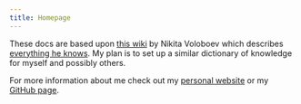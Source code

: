 ```yaml
---
title: Homepage
---
```


These docs are based upon [this wiki](https://wiki.nikitavoloboev.xyz/) by Nikita Voloboev which describes [everything he knows](https://wiki.nikitavoloboev.xyz/sharing/everything-i-know). My plan is to set up a similar dictionary of knowledge for myself and possibly others.

For more information about me check out my [personal website](https://nickbelzer.me) or my [GitHub page](https://github.com/nbelzer).
